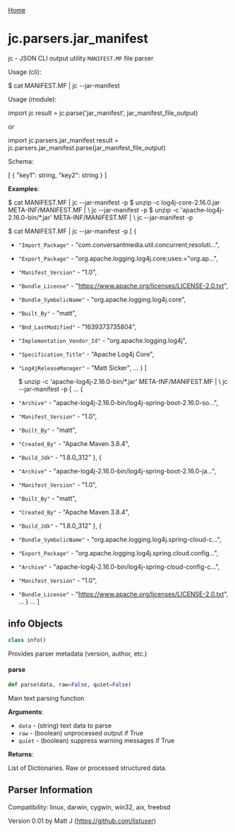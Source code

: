 [Home](https://kellyjonbrazil.github.io/jc/)
<a id="jc.parsers.jar_manifest"></a>

# jc.parsers.jar\_manifest

jc - JSON CLI output utility `MANIFEST.MF` file parser

Usage (cli):

$ cat MANIFEST.MF | jc --jar-manifest

Usage (module):

import jc
result = jc.parse('jar_manifest', jar_manifest_file_output)

or

import jc.parsers.jar_manifest
result = jc.parsers.jar_manifest.parse(jar_manifest_file_output)

Schema:

[
{
"key1":     string,
"key2":     string
}
]

**Examples**:

  
  $ cat MANIFEST.MF | jc --jar-manifest -p
  $ unzip -c log4j-core-2.16.0.jar META-INF/MANIFEST.MF | \\
  jc --jar-manifest -p
  $ unzip -c 'apache-log4j-2.16.0-bin/*.jar' META-INF/MANIFEST.MF | \\
  jc --jar-manifest -p
  
  $ cat MANIFEST.MF | jc --jar-manifest -p
  [
  {
- `"Import_Package"` - "com.conversantmedia.util.concurrent;resoluti...",
- `"Export_Package"` - "org.apache.logging.log4j.core;uses:=\"org.ap...",
- `"Manifest_Version"` - "1.0",
- `"Bundle_License"` - "https://www.apache.org/licenses/LICENSE-2.0.txt",
- `"Bundle_SymbolicName"` - "org.apache.logging.log4j.core",
- `"Built_By"` - "matt",
- `"Bnd_LastModified"` - "1639373735804",
- `"Implementation_Vendor_Id"` - "org.apache.logging.log4j",
- `"Specification_Title"` - "Apache Log4j Core",
- `"Log4jReleaseManager"` - "Matt Sicker",
  ...
  }
  ]
  
  $ unzip -c 'apache-log4j-2.16.0-bin/*.jar' META-INF/MANIFEST.MF | \\
  jc --jar-manifest -p
  [
  ...
  {
- `"Archive"` - "apache-log4j-2.16.0-bin/log4j-spring-boot-2.16.0-so...",
- `"Manifest_Version"` - "1.0",
- `"Built_By"` - "matt",
- `"Created_By"` - "Apache Maven 3.8.4",
- `"Build_Jdk"` - "1.8.0_312"
  },
  {
- `"Archive"` - "apache-log4j-2.16.0-bin/log4j-spring-boot-2.16.0-ja...",
- `"Manifest_Version"` - "1.0",
- `"Built_By"` - "matt",
- `"Created_By"` - "Apache Maven 3.8.4",
- `"Build_Jdk"` - "1.8.0_312"
  },
  {
- `"Bundle_SymbolicName"` - "org.apache.logging.log4j.spring-cloud-c...",
- `"Export_Package"` - "org.apache.logging.log4j.spring.cloud.config...",
- `"Archive"` - "apache-log4j-2.16.0-bin/log4j-spring-cloud-config-c...",
- `"Manifest_Version"` - "1.0",
- `"Bundle_License"` - "https://www.apache.org/licenses/LICENSE-2.0.txt",
  ...
  }
  ...
  ]

<a id="jc.parsers.jar_manifest.info"></a>

## info Objects

```python
class info()
```

Provides parser metadata (version, author, etc.)

<a id="jc.parsers.jar_manifest.parse"></a>

#### parse

```python
def parse(data, raw=False, quiet=False)
```

Main text parsing function

**Arguments**:

  
- `data` - (string)  text data to parse
- `raw` - (boolean) unprocessed output if True
- `quiet` - (boolean) suppress warning messages if True
  

**Returns**:

  
  List of Dictionaries. Raw or processed structured data.

## Parser Information
Compatibility:  linux, darwin, cygwin, win32, aix, freebsd

Version 0.01 by Matt J (https://github.com/listuser)
